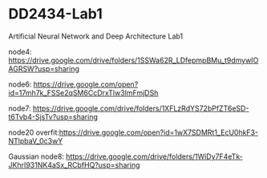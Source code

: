 # DD2434-Lab1
Artificial Neural Network and Deep Architecture Lab1

node4: https://drive.google.com/drive/folders/1SSWa62R_LDfepmpBMu_t9dmywIOAGRSW?usp=sharing

node6: https://drive.google.com/open?id=17mh7k_FSSe2qSM6CcDrxTlw3ImFmjDSh

node7: https://drive.google.com/drive/folders/1XFLzRdYS72bPfZT6eSD-t6Tvb4-SjsTv?usp=sharing

node20 overfit:https://drive.google.com/open?id=1wX7SDMRt1_EcU0hkF3-NTlpbaV_0c3wY



Gaussian node8: https://drive.google.com/drive/folders/1WiDy7F4eTk-JKhrI931NK4aSx_RCbfHQ?usp=sharing
